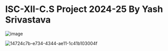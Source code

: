 # ISC-XII-C.S Project 2024-25 By Yash Srivastava
![image](https://github.com/user-attachments/assets/4a67c79d-3a14-49d2-8b87-c76f35bee2ec)

![14724c7b-e734-4344-ae11-1c41b103004f](https://github.com/user-attachments/assets/61a3ffd6-13cc-4ab3-95c7-0b39aaf94054)
